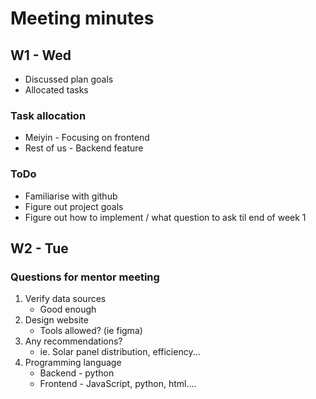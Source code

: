 # Meeting minutes

## W1 - Wed
- Discussed plan goals
- Allocated tasks
### Task allocation
- Meiyin - Focusing on frontend
- Rest of us - Backend feature

### ToDo
- Familiarise with github
- Figure out project goals
- Figure out how to implement / what question to ask til end of week 1


## W2 - Tue
### Questions for mentor meeting
1. Verify data sources
    - Good enough
2. Design website
    - Tools allowed? (ie figma)
3. Any recommendations?
    - ie. Solar panel distribution, efficiency...
4. Programming language
    - Backend - python
    - Frontend - JavaScript, python, html....
